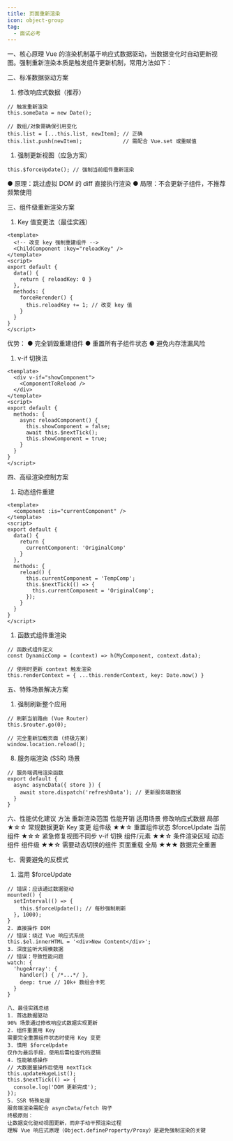 ```yaml
---
title: 页面重新渲染
icon: object-group
tag:
  - 面试必考
---
```




一、核心原理
Vue 的渲染机制基于响应式数据驱动，当数据变化时自动更新视图。强制重新渲染本质是触发组件更新机制，常用方法如下：

二、标准数据驱动方案
1. 修改响应式数据（推荐）
```
// 触发重新渲染
this.someData = new Date();

// 数组/对象需确保引用变化
this.list = [...this.list, newItem]; // 正确
this.list.push(newItem);             // 需配合 Vue.set 或重赋值
```
1. 强制更新视图（应急方案）
```
this.$forceUpdate(); // 强制当前组件重新渲染
```
● 原理：跳过虚拟 DOM 的 diff 直接执行渲染
● 局限：不会更新子组件，不推荐频繁使用

三、组件级重新渲染方案
1. Key 值变更法（最佳实践）
```
<template>
  <!-- 改变 key 强制重建组件 -->
  <ChildComponent :key="reloadKey" />
</template>
<script>
export default {
  data() {
    return { reloadKey: 0 }
  },
  methods: {
    forceRerender() {
      this.reloadKey += 1; // 改变 key 值
    }
  }
}
</script>
```
优势：
● 完全销毁重建组件
● 重置所有子组件状态
● 避免内存泄漏风险
1. v-if 切换法
```
<template>
  <div v-if="showComponent">
    <ComponentToReload />
  </div>
</template>
<script>
export default {
  methods: {
    async reloadComponent() {
      this.showComponent = false;
      await this.$nextTick();
      this.showComponent = true;
    }
  }
}
</script>
```

四、高级渲染控制方案
1. 动态组件重建
```
<template>
  <component :is="currentComponent" />
</template>
<script>
export default {
  data() {
    return {
      currentComponent: 'OriginalComp'
    }
  },
  methods: {
    reload() {
      this.currentComponent = 'TempComp';
      this.$nextTick(() => {
        this.currentComponent = 'OriginalComp';
      });
    }
  }
}
</script>
```
1. 函数式组件重渲染
```
// 函数式组件定义
const DynamicComp = (context) => h(MyComponent, context.data);

// 使用时更新 context 触发渲染
this.renderContext = { ...this.renderContext, key: Date.now() }
```
五、特殊场景解决方案
1. 强制刷新整个应用
```
// 刷新当前路由 (Vue Router)
this.$router.go(0);

// 完全重新加载页面 (终极方案)
window.location.reload();
```
8. 服务端渲染 (SSR) 场景
```
// 服务端调用渲染函数
export default {
  async asyncData({ store }) {
    await store.dispatch('refreshData'); // 更新服务端数据
  }
}
```
六、性能优化建议
方法	重新渲染范围	性能开销	适用场景
修改响应式数据	局部	★☆☆	常规数据更新
Key 变更	组件级	★★☆	重置组件状态
$forceUpdate	当前组件	★☆☆	紧急修复视图不同步
v-if 切换	组件/元素	★★☆	条件渲染区域
动态组件	组件级	★★☆	需要动态切换的组件
页面重载	全局	★★★	数据完全重置

七、需要避免的反模式
1. 滥用 $forceUpdate
```
// 错误：应该通过数据驱动
mounted() {
  setInterval(() => {
    this.$forceUpdate(); // 每秒强制刷新
  }, 1000);
}
2. 直接操作 DOM
// 错误：绕过 Vue 响应式系统
this.$el.innerHTML = '<div>New Content</div>';
3. 深度监听大规模数据
// 错误：导致性能问题
watch: {
  'hugeArray': {
    handler() { /*...*/ },
    deep: true // 10k+ 数组会卡死
  }
}

八、最佳实践总结
1. 首选数据驱动
90% 场景通过修改响应式数据实现更新
2. 组件重置用 Key
需要完全重置组件状态时使用 Key 变更
3. 慎用 $forceUpdate
仅作为最后手段，使用后需检查代码逻辑
4. 性能敏感操作  
// 大数据量操作后使用 nextTick
this.updateHugeList();
this.$nextTick(() => {
  console.log('DOM 更新完成');
});
5. SSR 特殊处理
服务端渲染需配合 asyncData/fetch 钩子
终极原则：
让数据变化驱动视图更新，而非手动干预渲染过程
理解 Vue 响应式原理（Object.defineProperty/Proxy）是避免强制渲染的关键